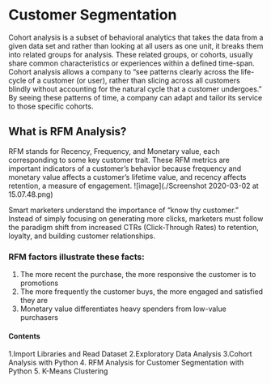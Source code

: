 # Customer Segmentation
Cohort analysis is a subset of behavioral analytics that takes the data from a given data set and rather than looking at all users as one unit, it breaks them into related groups for analysis. These related groups, or cohorts, usually share common characteristics or experiences within a defined time-span. Cohort analysis allows a company to “see patterns clearly across the life-cycle of a customer (or user), rather than slicing across all customers blindly without accounting for the natural cycle that a customer undergoes.” By seeing these patterns of time, a company can adapt and tailor its service to those specific cohorts.
## What is RFM Analysis?

RFM stands for Recency, Frequency, and Monetary value, each corresponding to some key customer trait. These RFM metrics are important indicators of a customer’s behavior because frequency and monetary value affects a customer’s lifetime value, and recency affects retention, a measure of engagement.
![image](./Screenshot 2020-03-02 at 15.07.48.png)

Smart marketers understand the importance of “know thy customer.” Instead of simply focusing on generating more clicks, marketers must follow the paradigm shift from increased CTRs (Click-Through Rates) to retention, loyalty, and building customer relationships.
### RFM factors illustrate these facts:

1. The more recent the purchase, the more responsive the customer is to promotions
2. The more frequently the customer buys, the more engaged and satisfied they are
3. Monetary value differentiates heavy spenders from low-value purchasers

#### Contents
1.Import Libraries and Read Dataset
2.Exploratory Data Analysis
3.Cohort Analysis with Python
4. RFM Analysis for Customer Segmentation with Python
5. K-Means Clustering
